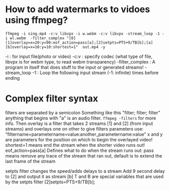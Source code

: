 # How to add watermarks to vidoes using ffmpeg?
`ffmpeg -i sing.mp4 -c:v libvpx -i w.webm -c:v libvpx -stream_loop -1 -i wl.webm  -filter_complex "[0][1]overlay=x=20:y=90:eof_action=pass[a];[2]setpts=PTS+9/TB[b];[a][b]overlay=x=10:y=10:shortest=1"  out.mp4 -y`

-i : for input file(photo or video)
-c:v : specify codec (what type of file, libvpx is for webm type, to read webm transparency)
-filter_complex : A program in itself that does stuff to the input or generated streams!
-stream_loop -1 : Loop the following input stream (-1: infinite) times before ending

# Complex filter syntax
filters are separated by a semicolon
Something like this "filter; filter; filter"
anything that begins with "a" is an audio filter. `ffmpeg -filters` for more info.
Then overlay is a filter that takes 2 streams [1] and [2] (from input streams) and overlays one on other 
to give filters parameters use: "filtername=parametername=value:another_parametername:value"
x and y are parameters for the position on which to begin the overlayed video!
shortest=1 means end the stream when the shorter video runs out!
eof_action=pass[a]
Defines what to do when the stream runs out: pass means remove any trace of the stream that ran out, default is to extend the last frame of the stream

setpts filter changes the speed/adds delays to a stream
Add 9 second delay to [2] and output it as stream [b]
T and B are special variables that are used by the setpts filter
[2]setpts=PTS+9/TB[b];




